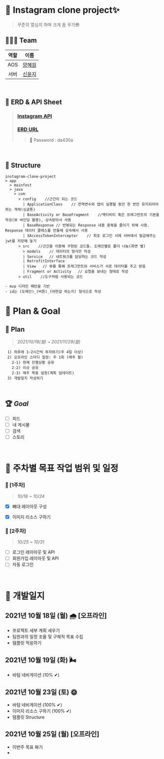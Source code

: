 # 📌 Instagram clone project✨
> 꾸준히 열심히 하며 크게 꿈 꾸기😎

## 👩🏻‍💻 Team
| 역할 | 이름 | 
| :---: | :----: |
| AOS | [양혜원](https://github.com/hhyewon) | 
| 서버 | [신윤지](https://github.com/KSYoonji) |

<br />

## 💌 ERD & API Sheet    
> ### [Instagram API](https://docs.google.com/spreadsheets/d/1Zj9YN4jroKDGlW3W5ODteqsv8G1qOXWY/edit#gid=990061567)     
> ### [ERD URL](https://aquerytool.com/aquerymain/index/?rurl=73a176e1-bc7c-4a04-8531-d5aa169be98b&)     
>> 🔑 Password : da430a

<br />

## 🚀 Structure

```
instagram-clone-project
> app
  > mainfest
  > java
    > com
      > config    //근간이 되는 코드
        | ApplicationClass    // 전역변수와 앱이 실행될 동안 한 번만 유지되어야 하는 객체(싱긑톤)
        | BaseActivity or BaseFragment    //액티비티 혹은 프래그먼트의 기본을 작성(뷰 바인딩 활용), 상속받아서 사용
        | BaseResponse // 반복되는 Response 내용 중복을 줄이기 위해 사용. Response 데이터 클래스를 만들때 상속해서 사용
        | XAccessTokenInterceptor    // 최초 로그인 시에 서버에서 발급해주는 jwt를 저장해 놓기
      > src    //근간을 이용해 구현된 코드들. 도메인별로 폴더 나눔(화면 별)
        > models    // 데이터의 형식만 작성
        | Service   // 네트워크를 담당하는 코드 작성
        | RetrofitInterface
        | View   // 뷰를 통해 프레그먼트와 서비스가 서로 데이터를 주고 받음
        | Fragment or Activity   // 요청을 보내는 형태로 작성
      > util    //도구처럼 사용되는 코드

- mvp 디자인 패턴을 기반
- id는 (도메인)_(버튼)_(어떤걸 하는지) 형식으로 작성
```
# 📌 Plan & Goal
## 📃 Plan
> _2021/10/18(월) ~ 2021/11/29(월)_     
````
 1) 하루에 1~2시간씩 투자하기(주 4일 이상)    
 2) 오프라인 스터디 일정: 주 1회 (매주 월)    
   2-1) 현재 진행상황 공유
   2-2) 이슈 공유
   2-3) 매주 목표 설정(계획 업데이트)
 3) 개발일지 작성하기
````
<br />

## 🏆 _Goal_
- [ ] 피드
- [ ] 내 게시물
- [ ] 검색
- [ ] 스토리 
<br />


# 📌 주차별 목표 작업 범위 및 일정
### 💬 [1주차]    
> _10/18 ~ 10/24_
- [x] 뼈대 레이아웃 구성
- [x] 이미지 리소스 구하기


### 💬 [2주차]    
> _10/25 ~ 10/31_
- [ ] 로그인 레이아웃 및 API
- [ ] 회원가입 레이아웃 및 API
- [ ] 자동 로그인 
<br />

# 📌 개발일지
## 2021년 10월 18일 (월) 🌧 [오프라인]
- 프로젝트 세부 계획 세우기
- 팀원과의 일정 조율 및 구체적 목표 수립
- 템플릿 적응하기

## 2021년 10월 19일 (화) 🌬
- 바텀 네비게이션 (10% ✔)

## 2021년 10월 23일 (토) 🌞
- 바텀 네비게이션 (100% ✔)
- 이미지 리소스 구하기 (100% ✔)
- 템플릿 Structure 

## 2021년 10월 25일 (월) [오프라인]
- 이번주 목표 짜기
- 


